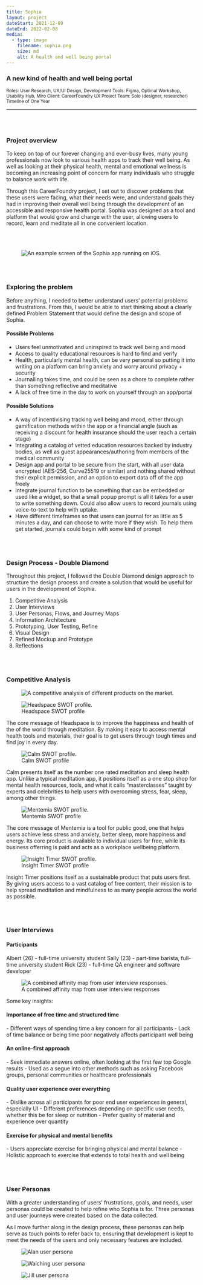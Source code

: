 ```yaml
---
title: Sophia
layout: project
dateStart: 2021-12-09
dateEnd: 2022-02-08
media:
  - type: image
    filename: sophia.png
    size: md
    alt: A health and well being portal
---
```


<h3>A new kind of health and well being portal </h3>

<small>Roles: User Research, UX/UI Design, Development
Tools: Figma, Optimal Workshop, Usability Hub, Miro
Client: CareerFoundry UX Project
Team: Solo (designer, researcher)
Timeline of One Year</small>

---
<br><br>

<h3>Project overview</h3>

To keep on top of our forever changing and ever-busy lives, many young professionals now look to various health apps to track their well being. As well as looking at their physical health, mental and emotional wellness is becoming an increasing point of concern for many individuals who struggle to balance work with life.

Through this CareerFoundry project, I set out to discover problems that these users were facing, what their needs were, and understand goals they had in improving their overall well being through the development of an accessible and responsive health portal. Sophia was designed as a tool and platform that would grow and change with the user, allowing users to record, learn and meditate all in one convenient location.

<br><br>

<figure>
<img src="/media/previewsophia.png" alt="An example screen of the Sophia app running on iOS."/>
</figure>

<br><br>

<h3>Exploring the problem</h3>

Before anything, I needed to better understand users’ potential problems and frustrations. From this, I would be able to start thinking about a clearly defined Problem Statement that would define the design and scope of Sophia.

<h4>Possible Problems </h4>

- Users feel unmotivated and uninspired to track well being and mood
- Access to quality educational resources is hard to find and verify
- Health, particularly mental health, can be very personal so putting it into writing on a platform can bring anxiety and worry around privacy + security
- Journalling takes time, and could be seen as a chore to complete rather than something reflective and meditative
- A lack of free time in the day to work on yourself through an app/portal

<h4>Possible Solutions </h4>

- A way of incentivising tracking well being and mood, either through gamification methods within the app or a financial angle (such as receiving a discount for health insurance should the user reach a certain stage)
- Integrating a catalog of vetted education resources backed by industry bodies, as well as guest appearances/authoring from members of the medical community
- Design app and portal to be secure from the start, with all user data encrypted (AES-256, Curve25519 or similar) and nothing shared without their explicit permission, and an option to export data off of the app freely
- Integrate journal function to be something that can be embedded or used like a widget, so that a small popup prompt is all it takes for a user to write something down. Could also allow users to record journals using voice-to-text to help with uptake.
- Have different timeframes so that users can journal for as little as 5 minutes a day, and can choose to write more if they wish. To help them get started, journals could begin with some kind of prompt

<br><br>

<h3>Design Process - Double Diamond</h3>

Throughout this project, I followed the Double Diamond design approach to structure the design process and create a solution that would be useful for users in the development of Sophia. 

1. Competitive Analysis
2. User Interviews
3. User Personas, Flows, and Journey Maps
4. Information Architecture
5. Prototyping, User Testing, Refine
6. Visual Design
7. Refined Mockup and Prototype
8. Reflections

<br><br>

<h3>Competitive Analysis</h3>

<figure>
<img src="/media/mindfulness.png" alt="A competitive analysis of different products on the market."/>
</figure>

<figure>
<img src="/media/headspace.png" alt="Headspace SWOT profile."/>
<figcaption>Headspace SWOT profile</figcaption>
</figure>

The core message of Headspace is to improve the happiness and health of the of the world through meditation. By making it easy to access mental health tools and materials, their goal is to get users through tough times and find joy in every day.

<figure>
<img src="/media/calm.png" alt="Calm SWOT profile."/>
<figcaption>Calm SWOT profile</figcaption>
</figure>

Calm presents itself as the number one rated meditation and sleep health app. Unlike a typical meditation app, it positions itself as a one stop shop for mental health resources, tools, and what it calls “masterclasses” taught by experts and celebrities to help users with overcoming stress, fear, sleep, among other things.

<figure>
<img src="/media/mentemia.png" alt="Mentemia SWOT profile."/>
<figcaption>Mentemia SWOT profile</figcaption>
</figure>

The core message of Mentemia is a tool for public good, one that helps users achieve less stress and anxiety, better sleep, more happiness and energy. Its core product is available to individual users for free, while its business offerring is paid and acts as a workplace wellbeing platform.

<figure>
<img src="/media/insighttimer.png" alt="Insight Timer SWOT profile."/>
<figcaption>Insight Timer SWOT profile</figcaption>
</figure>

Insight Timer positions itself as a sustainable product that puts users first. By giving users access to a vast catalog of free content, their mission is to help spread meditation and mindfulness to as many people across the world as possible. 

<br><br>

<h3>User Interviews</h3>

<h4>Participants</h4>

Albert (26) - full-time university student
Sally (23) - part-time barista, full-time university student
Rick (23) - full-time QA engineer and software developer

<figure>
<img src="/media/affinity.png" alt="A combined affinity map from user interview responses."/>
<figcaption>A combined affinity map from user interview responses</figcaption>
</figure>

Some key insights:

<h4>Importance of free time and structured time</h4>
- Different ways of spending time a key concern for all participants
- Lack of time balance or being time poor negatively affects participant well being

<h4>An online-first approach</h4>
- Seek immediate answers online, often looking at the first few top Google results
- Used as a segue into other methods such as asking Facebook groups, personal communities or healthcare professionals

<h4>Quality user experience over everything</h4>
- Dislike across all participants for poor end user experiences in general, especially UI
- Different preferences depending on specific user needs, whether this be for sleep or nutrition
- Prefer quality of material and experience over quantity

<h4>Exercise for physical and mental benefits</h4>
- Users appreciate exercise for bringing physical and mental balance
- Holistic approach to exercise that extends to total health and well being

<br><br>

<h3>User Personas</h3>

With a greater understanding of users’ frustrations, goals, and needs, user personas could be created to help refine who Sophia is for. Three personas and user journeys were created based on the data collected. 

As I move further along in the design process, these personas can help serve as touch points to refer back to, ensuring that development is kept to meet the needs of the users and only necessary features are included.

<figure>
<img src="/media/alan.png" alt="Alan user persona"/>
</figure>

<figure>
<img src="/media/waiching.png" alt="Waiching user persona"/>
</figure>

<figure>
<img src="/media/jill.png" alt="Jill user persona"/>
</figure>

